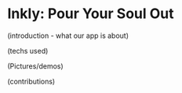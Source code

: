 # Inkly: Pour Your Soul Out

(introduction - what our app is about)

(techs used)

(Pictures/demos)

(contributions)



